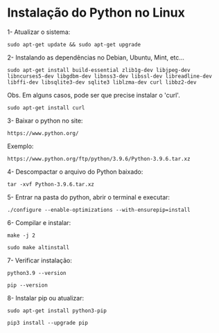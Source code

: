 # Instalação do Python no Linux


1- Atualizar o sistema: 

	sudo apt-get update && sudo apt-get upgrade

2- Instalando as dependências no Debian, Ubuntu, Mint, etc...

	sudo apt-get install build-essential zlib1g-dev libjpeg-dev libncurses5-dev libgdbm-dev libnss3-dev libssl-dev libreadline-dev libffi-dev libsqlite3-dev sqlite3 liblzma-dev curl libbz2-dev

Obs. Em alguns casos, pode ser que precise instalar o 'curl'.

	sudo apt-get install curl

3- Baixar o python no site:

	https://www.python.org/

Exemplo: 	

	https://www.python.org/ftp/python/3.9.6/Python-3.9.6.tar.xz

4- Descompactar o arquivo do Python baixado:

	tar -xvf Python-3.9.6.tar.xz

5- Entrar na pasta do python, abrir o terminal e executar:

	./configure --enable-optimizations --with-ensurepip=install

6- Compilar e instalar:

	make -j 2

	sudo make altinstall
	
7- Verificar instalação:

	python3.9 --version

	pip --version

8- Instalar pip ou atualizar:


	sudo apt-get install python3-pip
	
	pip3 install --upgrade pip
	
